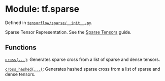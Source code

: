 <div itemscope itemtype="http://developers.google.com/ReferenceObject">
<meta itemprop="name" content="tf.sparse" />
</div>

# Module: tf.sparse



Defined in [`tensorflow/sparse/__init__.py`](https://www.tensorflow.org/code/tensorflow/sparse/__init__.py).

Sparse Tensor Representation. See the <a href="../../../api_guides/python/sparse_ops.md">Sparse Tensors</a> guide.

## Functions

[`cross(...)`](../tf/sparse/cross.md): Generates sparse cross from a list of sparse and dense tensors.

[`cross_hashed(...)`](../tf/sparse/cross_hashed.md): Generates hashed sparse cross from a list of sparse and dense tensors.

